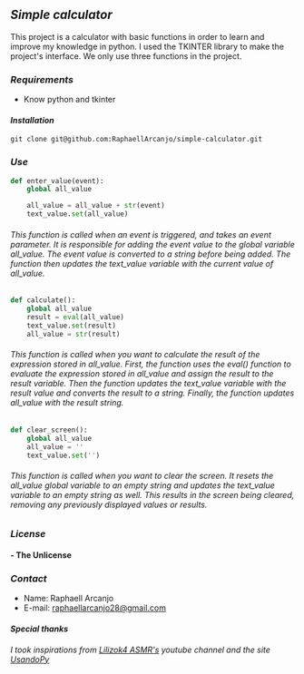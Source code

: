 ## *Simple calculator*
<p>
    This project is a calculator with basic functions in order to learn and improve my knowledge in python. I used the TKINTER library to make the project's interface. We only use three functions in the project.
</p>

### *Requirements*
- Know python and tkinter

#### *Installation*
    git clone git@github.com:RaphaellArcanjo/simple-calculator.git

### *Use*
```python
def enter_value(event):
    global all_value

    all_value = all_value + str(event)
    text_value.set(all_value)
```
###### This function is called when an event is triggered, and takes an event parameter. It is responsible for adding the event value to the global variable all_value. The event value is converted to a string before being added. The function then updates the text_value variable with the current value of all_value.

```python
def calculate():
    global all_value
    result = eval(all_value)
    text_value.set(result)
    all_value = str(result)
```
###### This function is called when you want to calculate the result of the expression stored in all_value. First, the function uses the eval() function to evaluate the expression stored in all_value and assign the result to the result variable. Then the function updates the text_value variable with the result value and converts the result to a string. Finally, the function updates all_value with the result string.
```python
def clear_screen():
    global all_value
    all_value = ''
    text_value.set('')
```
###### This function is called when you want to clear the screen. It resets the all_value global variable to an empty string and updates the text_value variable to an empty string as well. This results in the screen being cleared, removing any previously displayed values ​​or results.

### *License*
#### - The Unlicense

### *Contact*
  - Name: Raphaell Arcanjo
  - E-mail: raphaellarcanjo28@gmail.com

#### *Special thanks*
###### I took inspirations from [Lilizok4 ASMR's](https://www.youtube.com/watch?v=NhNORVxdOsc&t=2119s) youtube channel and the site [UsandoPy](https://www.usandopy.com/pt/artigo/como-fazer-calculadora-em-python/)

